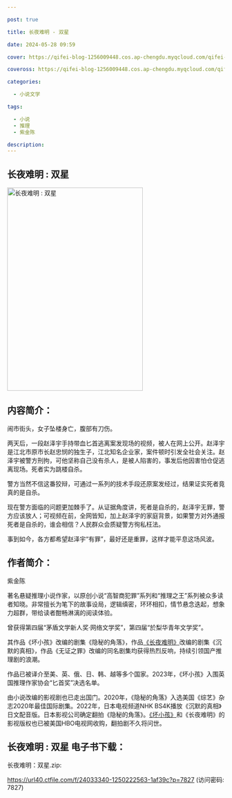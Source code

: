 ```yaml
---

post: true

title: 长夜难明 - 双星

date: 2024-05-28 09:59

cover: https://qifei-blog-1256009448.cos.ap-chengdu.myqcloud.com/qifei-blog/65f6d1509f345e8d03ca2849.jpg

coveross: https://qifei-blog-1256009448.cos.ap-chengdu.myqcloud.com/qifei-blog/65f6d1509f345e8d03ca2849.jpg

categories:

  - 小说文学

tags:

  - 小说
  - 推理
  - 紫金陈

description:
---
```


## 长夜难明 : 双星
<img alt="长夜难明 : 双星 " class="aligncenter loaded" data-was-processed="true" decoding="async" fetchpriority="high" height="471" src="https://qifei-blog-1256009448.cos.ap-chengdu.myqcloud.com/qifei-blog/65f6d1509f345e8d03ca2849.jpg " style="cursor: zoom-in;" width="314"/>

## 内容简介：

闹市街头，女子坠楼身亡，腹部有刀伤。

两天后，一段赵泽宇手持带血匕首逃离案发现场的视频，被人在网上公开。赵泽宇是江北市原市长赵忠悯的独生子，江北知名企业家，案件顿时引发全社会关注。赵泽宇被警方刑拘，可他坚称自己没有杀人，是被人陷害的，事发后他因害怕仓促逃离现场。死者实为跳楼自杀。

警方当然不信这番狡辩，可通过一系列的技术手段还原案发经过，结果证实死者竟真的是自杀。

现在警方面临的问题更加棘手了。从证据角度讲，死者是自杀的，赵泽宇无罪，警方应该放人；可视频在前，全网皆知，加上赵泽宇的家庭背景，如果警方对外通报死者是自杀的，谁会相信？人民群众会质疑警方徇私枉法。

事到如今，各方都希望赵泽宇“有罪”，最好还是重罪，这样才能平息这场风波。

## 作者简介：

紫金陈

著名悬疑推理小说作家，以原创小说“高智商犯罪”系列和“推理之王”系列被众多读者知晓。非常擅长为笔下的故事设局，逻辑缜密，环环相扣，情节悬念迭起，想象力超群，带给读者酣畅淋漓的阅读体验。

曾获得第四届“茅盾文学新人奖·网络文学奖”，第四届“於梨华青年文学奖”。

其作品《坏小孩》改编的剧集《隐秘的角落》，作品<a href="https://www.huibooks.com/1055.html">《长夜难明》</a>改编的剧集《沉默的真相》，作品《无证之罪》改编的同名剧集均获得热烈反响，持续引领国产推理剧的浪潮。

作品已被译介至美、英、俄、日、韩、越等多个国家。2023年，《坏小孩》入围英国推理作家协会“匕首奖”决选名单。

由小说改编的影视剧也已走出国门。2020年，《隐秘的角落》入选美国《综艺》杂志2020年最佳国际剧集。2022年，日本电视频道NHK BS4K播放《沉默的真相》日文配音版。日本影视公司确定翻拍《隐秘的角落》。<a href="https://www.huibooks.com/16265.html">《坏小孩》</a>和《长夜难明》的影视版权也已被美国HBO电视网收购，翻拍剧不久将问世。

## 长夜难明 : 双星 电子书下载：



长夜难明：双星.zip: 

https://url40.ctfile.com/f/24033340-1250222563-1af39c?p=7827 (访问密码: 7827)
